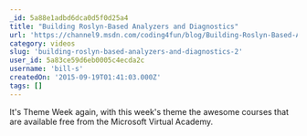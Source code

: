 ```yaml
---
_id: 5a88e1adbd6dca0d5f0d25a4
title: "Building Roslyn-Based Analyzers and Diagnostics"
url: 'https://channel9.msdn.com/coding4fun/blog/Building-Roslyn-Based-Analyzers-and-Diagnostics'
category: videos
slug: 'building-roslyn-based-analyzers-and-diagnostics-2'
user_id: 5a83ce59d6eb0005c4ecda2c
username: 'bill-s'
createdOn: '2015-09-19T01:41:03.000Z'
tags: []
---
```


It's Theme Week again, with this week's theme the awesome courses that are available free from the Microsoft Virtual Academy.
